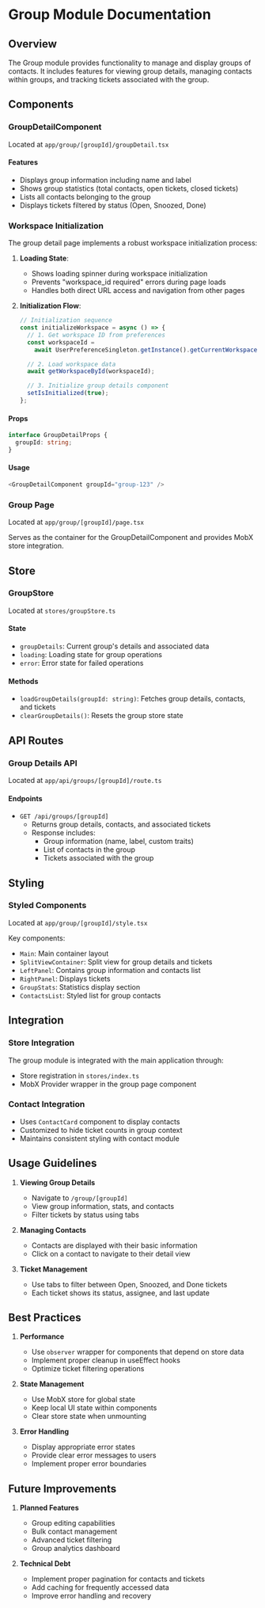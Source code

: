 # Group Module Documentation

## Overview

The Group module provides functionality to manage and display groups of contacts. It includes features for viewing group details, managing contacts within groups, and tracking tickets associated with the group.

## Components

### GroupDetailComponent

Located at `app/group/[groupId]/groupDetail.tsx`

#### Features

- Displays group information including name and label
- Shows group statistics (total contacts, open tickets, closed tickets)
- Lists all contacts belonging to the group
- Displays tickets filtered by status (Open, Snoozed, Done)

### Workspace Initialization

The group detail page implements a robust workspace initialization process:

1. **Loading State**:

   - Shows loading spinner during workspace initialization
   - Prevents "workspace_id required" errors during page loads
   - Handles both direct URL access and navigation from other pages

2. **Initialization Flow**:

   ```typescript
   // Initialization sequence
   const initializeWorkspace = async () => {
     // 1. Get workspace ID from preferences
     const workspaceId =
       await UserPreferenceSingleton.getInstance().getCurrentWorkspace();

     // 2. Load workspace data
     await getWorkspaceById(workspaceId);

     // 3. Initialize group details component
     setIsInitialized(true);
   };
   ```

#### Props

```typescript
interface GroupDetailProps {
  groupId: string;
}
```

#### Usage

```typescript
<GroupDetailComponent groupId="group-123" />
```

### Group Page

Located at `app/group/[groupId]/page.tsx`

Serves as the container for the GroupDetailComponent and provides MobX store integration.

## Store

### GroupStore

Located at `stores/groupStore.ts`

#### State

- `groupDetails`: Current group's details and associated data
- `loading`: Loading state for group operations
- `error`: Error state for failed operations

#### Methods

- `loadGroupDetails(groupId: string)`: Fetches group details, contacts, and tickets
- `clearGroupDetails()`: Resets the group store state

## API Routes

### Group Details API

Located at `app/api/groups/[groupId]/route.ts`

#### Endpoints

- `GET /api/groups/[groupId]`
  - Returns group details, contacts, and associated tickets
  - Response includes:
    - Group information (name, label, custom traits)
    - List of contacts in the group
    - Tickets associated with the group

## Styling

### Styled Components

Located at `app/group/[groupId]/style.tsx`

Key components:

- `Main`: Main container layout
- `SplitViewContainer`: Split view for group details and tickets
- `LeftPanel`: Contains group information and contacts list
- `RightPanel`: Displays tickets
- `GroupStats`: Statistics display section
- `ContactsList`: Styled list for group contacts

## Integration

### Store Integration

The group module is integrated with the main application through:

- Store registration in `stores/index.ts`
- MobX Provider wrapper in the group page component

### Contact Integration

- Uses `ContactCard` component to display contacts
- Customized to hide ticket counts in group context
- Maintains consistent styling with contact module

## Usage Guidelines

1. **Viewing Group Details**

   - Navigate to `/group/[groupId]`
   - View group information, stats, and contacts
   - Filter tickets by status using tabs

2. **Managing Contacts**

   - Contacts are displayed with their basic information
   - Click on a contact to navigate to their detail view

3. **Ticket Management**
   - Use tabs to filter between Open, Snoozed, and Done tickets
   - Each ticket shows its status, assignee, and last update

## Best Practices

1. **Performance**

   - Use `observer` wrapper for components that depend on store data
   - Implement proper cleanup in useEffect hooks
   - Optimize ticket filtering operations

2. **State Management**

   - Use MobX store for global state
   - Keep local UI state within components
   - Clear store state when unmounting

3. **Error Handling**
   - Display appropriate error states
   - Provide clear error messages to users
   - Implement proper error boundaries

## Future Improvements

1. **Planned Features**

   - Group editing capabilities
   - Bulk contact management
   - Advanced ticket filtering
   - Group analytics dashboard

2. **Technical Debt**
   - Implement proper pagination for contacts and tickets
   - Add caching for frequently accessed data
   - Improve error handling and recovery
